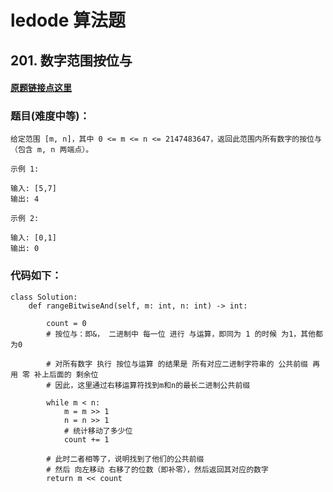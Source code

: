 # ledode 算法题

## 201. 数字范围按位与

#### [原题链接点这里](https://leetcode-cn.com/problems/bitwise-and-of-numbers-range/)


### 题目(难度中等)：
    给定范围 [m, n]，其中 0 <= m <= n <= 2147483647，返回此范围内所有数字的按位与（包含 m, n 两端点）。

    示例 1: 

    输入: [5,7]
    输出: 4

    示例 2:

    输入: [0,1]
    输出: 0



### 代码如下：
    
    class Solution:
        def rangeBitwiseAnd(self, m: int, n: int) -> int:

            count = 0
            # 按位与：即&， 二进制中 每一位 进行 与运算，即同为 1 的时候 为1，其他都为0
            
            # 对所有数字 执行 按位与运算 的结果是 所有对应二进制字符串的 公共前缀 再用 零 补上后面的 剩余位
            # 因此，这里通过右移运算符找到m和n的最长二进制公共前缀

            while m < n:
                m = m >> 1
                n = n >> 1
                # 统计移动了多少位
                count += 1
            
            # 此时二者相等了，说明找到了他们的公共前缀
            # 然后 向左移动 右移了的位数（即补零），然后返回其对应的数字
            return m << count
